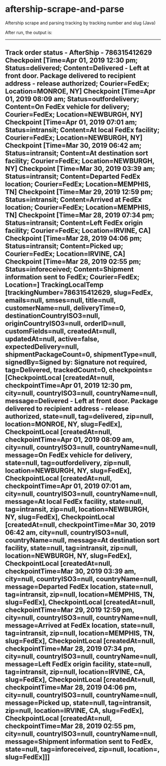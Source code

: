 # aftership-scrape-and-parse
Aftership scrape and parsing tracking by tracking number and slug (Java)

After run, the output is:

------
Track order status - AfterShip - 786315412629
Checkpoint [Time=Apr 01, 2019 12:30 pm; Status=delivered; Content=Delivered - Left at front door. Package delivered to recipient address - release authorized; Courier=FedEx; Location=MONROE, NY]
Checkpoint [Time=Apr 01, 2019 08:09 am; Status=outfordelivery; Content=On FedEx vehicle for delivery; Courier=FedEx; Location=NEWBURGH, NY]
Checkpoint [Time=Apr 01, 2019 07:01 am; Status=intransit; Content=At local FedEx facility; Courier=FedEx; Location=NEWBURGH, NY]
Checkpoint [Time=Mar 30, 2019 06:42 am; Status=intransit; Content=At destination sort facility; Courier=FedEx; Location=NEWBURGH, NY]
Checkpoint [Time=Mar 30, 2019 03:39 am; Status=intransit; Content=Departed FedEx location; Courier=FedEx; Location=MEMPHIS, TN]
Checkpoint [Time=Mar 29, 2019 12:59 pm; Status=intransit; Content=Arrived at FedEx location; Courier=FedEx; Location=MEMPHIS, TN]
Checkpoint [Time=Mar 28, 2019 07:34 pm; Status=intransit; Content=Left FedEx origin facility; Courier=FedEx; Location=IRVINE, CA]
Checkpoint [Time=Mar 28, 2019 04:06 pm; Status=intransit; Content=Picked up; Courier=FedEx; Location=IRVINE, CA]
Checkpoint [Time=Mar 28, 2019 02:55 pm; Status=inforeceived; Content=Shipment information sent to FedEx; Courier=FedEx; Location=]
TrackingLocalTemp [trackingNumber=786315412629, slug=FedEx, emails=null, smses=null, title=null, customerName=null, deliveryTime=0, destinationCountryISO3=null, originCountryISO3=null, orderID=null, customFields=null, createdAt=null, updatedAt=null, active=false, expectedDelivery=null, shipmentPackageCount=0, shipmentType=null, signedBy=Signed by: Signature not required, tag=Delivered, trackedCount=0, checkpoints=[CheckpointLocal [createdAt=null, checkpointTime=Apr 01, 2019 12:30 pm, city=null, countryISO3=null, countryName=null, message=Delivered - Left at front door. Package delivered to recipient address - release authorized, state=null, tag=delivered, zip=null, location=MONROE, NY, slug=FedEx], CheckpointLocal [createdAt=null, checkpointTime=Apr 01, 2019 08:09 am, city=null, countryISO3=null, countryName=null, message=On FedEx vehicle for delivery, state=null, tag=outfordelivery, zip=null, location=NEWBURGH, NY, slug=FedEx], CheckpointLocal [createdAt=null, checkpointTime=Apr 01, 2019 07:01 am, city=null, countryISO3=null, countryName=null, message=At local FedEx facility, state=null, tag=intransit, zip=null, location=NEWBURGH, NY, slug=FedEx], CheckpointLocal [createdAt=null, checkpointTime=Mar 30, 2019 06:42 am, city=null, countryISO3=null, countryName=null, message=At destination sort facility, state=null, tag=intransit, zip=null, location=NEWBURGH, NY, slug=FedEx], CheckpointLocal [createdAt=null, checkpointTime=Mar 30, 2019 03:39 am, city=null, countryISO3=null, countryName=null, message=Departed FedEx location, state=null, tag=intransit, zip=null, location=MEMPHIS, TN, slug=FedEx], CheckpointLocal [createdAt=null, checkpointTime=Mar 29, 2019 12:59 pm, city=null, countryISO3=null, countryName=null, message=Arrived at FedEx location, state=null, tag=intransit, zip=null, location=MEMPHIS, TN, slug=FedEx], CheckpointLocal [createdAt=null, checkpointTime=Mar 28, 2019 07:34 pm, city=null, countryISO3=null, countryName=null, message=Left FedEx origin facility, state=null, tag=intransit, zip=null, location=IRVINE, CA, slug=FedEx], CheckpointLocal [createdAt=null, checkpointTime=Mar 28, 2019 04:06 pm, city=null, countryISO3=null, countryName=null, message=Picked up, state=null, tag=intransit, zip=null, location=IRVINE, CA, slug=FedEx], CheckpointLocal [createdAt=null, checkpointTime=Mar 28, 2019 02:55 pm, city=null, countryISO3=null, countryName=null, message=Shipment information sent to FedEx, state=null, tag=inforeceived, zip=null, location=, slug=FedEx]]]
------

